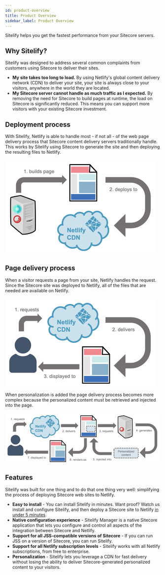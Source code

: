 ```yaml
---
id: product-overview
title: Product Overview
sidebar_label: Product Overview
---
```


Sitelify helps you get the fastest performance from your Sitecore servers.

## Why Sitelify?

Sitelify was designed to address several common complaints from customers using Sitecore to deliver their sites.

* **My site takes too long to load.** By using Netlify's global content delivery network (CDN) to deliver your site, your site is always close to your visitors, anywhere in the world they are located.
* **My Sitecore server cannot handle as much traffic as I expected.** By removing the need for Sitecore to build pages at runtime, the load on Sitecore is significantly reduced. This means you can support more visitors with your existing Sitecore investment.

## Deployment process

With Sitelify, Netlify is able to handle most - if not all - of the web page delivery process that Sitecore content delivery servers traditionally handle. This works by Sitelify using Sitecore to generate the site and then deploying the resulting files to Netlify.

![](assets/flow-page-deployment.png)

## Page delivery process

When a visitor requests a page from your site, Netlify handles the request. Since the Sitecore site was deployed to Netlify, all of the files that are needed are available on Netlify.


![Page delivery process](assets/flow-no-personalization.png)

When personalization is added the page delivery process becomes more complex because the personalized content must be retrieved and injected into the page.

![Page delivery process with personalization](assets/flow-with-personalization.png)

## Features

Sitelify was built for one thing and to do that one thing very well: simplifying the process of deploying Sitecore web sites to Netlify.

* **Easy to install** - You can install Sitelify in minutes. Want proof? Watch us install and configure Sitelify, and then deploy a Sitecore site to Netlify <a href="https://www.youtube.com/watch?v=xdhbtKMSnO4" target="_blank">in under 5 minutes</a>.
* **Native configuration experience** - Sitelify Manager is a native Sitecore application that lets you configure and control all aspects of the integration between Sitecore and Netlify.
* **Support for all JSS-compatible versions of Sitecore** - If you can run JSS on a version of Sitecore, you can run Sitelify.
* **Support for all Netlify subscription levels** - Sitelify works with all Netlify subscriptions, from free to enterprise.
* **Personalization** - Sitelify lets you leverage a CDN for fast delivery without losing the ability to deliver Sitecore-generated personalized content to your visitors.